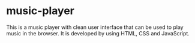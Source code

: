 # music-player
This is a music player with clean user interface that can be used to play music in the browser. It is developed by using HTML, CSS and JavaScript.
